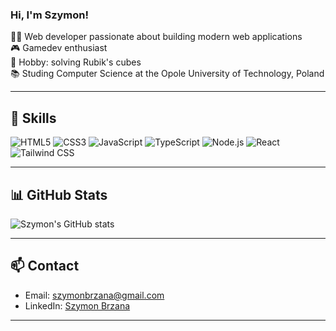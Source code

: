 ### Hi, I'm Szymon!

🧑‍💻 Web developer passionate about building modern web applications<br/>
🎮 Gamedev enthusiast<br/>
🧩 Hobby: solving Rubik's cubes<br/>
📚 Studing Computer Science at the Opole University of Technology, Poland<br/>

---

## 🚀 Skills

![HTML5](https://img.shields.io/badge/HTML5-E34F26?style=for-the-badge&logo=html5&logoColor=white)
![CSS3](https://img.shields.io/badge/CSS3-1572B6?style=for-the-badge&logo=css3&logoColor=white)
![JavaScript](https://img.shields.io/badge/JavaScript-F7DF1E?style=for-the-badge&logo=javascript&logoColor=black)
![TypeScript](https://img.shields.io/badge/TypeScript-3178C6?style=for-the-badge&logo=typescript&logoColor=white)
![Node.js](https://img.shields.io/badge/Node.js-339933?style=for-the-badge&logo=nodedotjs&logoColor=white)
![React](https://img.shields.io/badge/React-20232A?style=for-the-badge&logo=react&logoColor=61DAFB)
![Tailwind CSS](https://img.shields.io/badge/Tailwind%20CSS-38B2AC?style=for-the-badge&logo=tailwind-css&logoColor=white)

---

## 📊 GitHub Stats

![Szymon's GitHub stats](https://github-readme-stats.vercel.app/api?username=Brzana&show_icons=true&theme=radical)

---

## 📫 Contact

- Email: [szymonbrzana@gmail.com](mailto:szymonbrzana@gmail.com)
- LinkedIn: [Szymon Brzana](https://www.linkedin.com/in/szymon-brzana-6a79312b9/)

---
